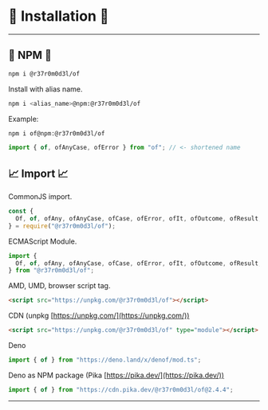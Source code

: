# 🚀 Installation 🚀

---

## 💾 NPM 💾

```bash
npm i @r37r0m0d3l/of
```

Install with alias name.

```bash
npm i <alias_name>@npm:@r37r0m0d3l/of
```

Example:

```bash
npm i of@npm:@r37r0m0d3l/of
```

```javascript
import { of, ofAnyCase, ofError } from "of"; // <- shortened name
```

## 📈 Import 📈

CommonJS import.

```javascript
const {
  Of, of, ofAny, ofAnyCase, ofCase, ofError, ofIt, ofOutcome, ofResult, ofSync
} = require("@r37r0m0d3l/of");
`````

ECMAScript Module.

```javascript
import {
  Of, of, ofAny, ofAnyCase, ofCase, ofError, ofIt, ofOutcome, ofResult, ofSync
} from "@r37r0m0d3l/of";
```

AMD, UMD, browser script tag.

```html
<script src="https://unpkg.com/@r37r0m0d3l/of"></script>
```

CDN (unpkg [https://unpkg.com/](https://unpkg.com/))

```html
<script src="https://unpkg.com/@r37r0m0d3l/of" type="module"></script>
```

Deno

```typescript
import { of } from "https://deno.land/x/denof/mod.ts";
```

Deno as NPM package (Pika [https://pika.dev/](https://pika.dev/))

```javascript
import { of } from "https://cdn.pika.dev/@r37r0m0d3l/of@2.4.4";
```

---
